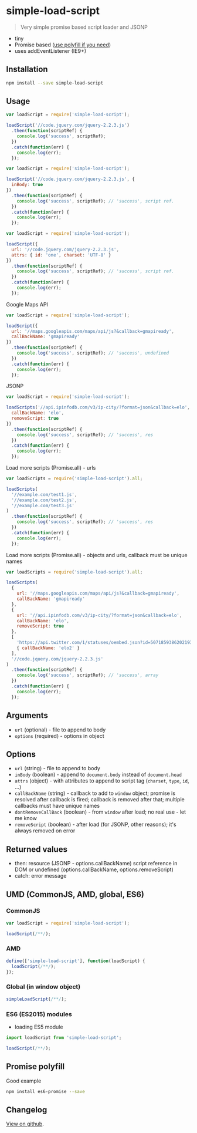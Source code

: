 # simple-load-script

> Very simple promise based script loader and JSONP

* tiny
* Promise based ([use polyfill if you need](http://caniuse.com/#feat=promises))
* uses addEventListener (IE9+)

## Installation

```bash
npm install --save simple-load-script
```

## Usage

```js
var loadScript = require('simple-load-script');

loadScript('//code.jquery.com/jquery-2.2.3.js')
  .then(function(scriptRef) {
    console.log('success', scriptRef);
  })
  .catch(function(err) {
    console.log(err);
  });
```

```js
var loadScript = require('simple-load-script');

loadScript('//code.jquery.com/jquery-2.2.3.js', {
  inBody: true
})
  .then(function(scriptRef) {
    console.log('success', scriptRef); // 'success', script ref.
  })
  .catch(function(err) {
    console.log(err);
  });
```

```js
var loadScript = require('simple-load-script');

loadScript({
  url: '//code.jquery.com/jquery-2.2.3.js',
  attrs: { id: 'one', charset: 'UTF-8' }
})
  .then(function(scriptRef) {
    console.log('success', scriptRef); // 'success', script ref.
  })
  .catch(function(err) {
    console.log(err);
  });
```

Google Maps API

```js
var loadScript = require('simple-load-script');

loadScript({
  url: '//maps.googleapis.com/maps/api/js?&callback=gmapiready',
  callBackName: 'gmapiready'
})
  .then(function(scriptRef) {
    console.log('success', scriptRef); // 'success', undefined
  })
  .catch(function(err) {
    console.log(err);
  });
```

JSONP

```js
var loadScript = require('simple-load-script');

loadScripts('//api.ipinfodb.com/v3/ip-city/?format=json&callback=elo', {
  callBackName: 'elo',
  removeScript: true
})
  .then(function(scriptRef) {
    console.log('success', scriptRef); // 'success', res
  })
  .catch(function(err) {
    console.log(err);
  });
```

Load more scripts (Promise.all) - urls

```js
var loadScripts = require('simple-load-script').all;

loadScripts(
  '//example.com/test1.js',
  '//example.com/test2.js',
  '//example.com/test3.js'
)
  .then(function(scriptRef) {
    console.log('success', scriptRef); // 'success', res
  })
  .catch(function(err) {
    console.log(err);
  });
```

Load more scripts (Promise.all) - objects and urls, callback must be unique names

```js
var loadScripts = require('simple-load-script').all;

loadScripts(
  {
    url: '//maps.googleapis.com/maps/api/js?&callback=gmapiready',
    callBackName: 'gmapiready'
  },
  {
    url: '//api.ipinfodb.com/v3/ip-city/?format=json&callback=elo',
    callBackName: 'elo',
    removeScript: true
  },
  [
    'https://api.twitter.com/1/statuses/oembed.json?id=507185938620219395&callback=elo2',
    { callBackName: 'elo2' }
  ],
  '//code.jquery.com/jquery-2.2.3.js'
)
  .then(function(scriptRef) {
    console.log('success', scriptRef); // 'success', array
  })
  .catch(function(err) {
    console.log(err);
  });
```

## Arguments

* `url` (optional) - file to append to body
* `options` (required) - options in object

## Options

* `url` (string) - file to append to body
* `inBody` (boolean) - append to `document.body` instead of `document.head`
* `attrs` (object) - with attributes to append to script tag (`charset`, `type`, `id`, &hellip;)
* `callBackName` (string) - callback to add to `window` object; promise is resolved after callback is fired; callback is removed after that; multiple callbacks must have unique names
* `dontRemoveCallBack` (boolean) - from `window` after load; no real use - let me know
* `removeScript` (boolean) - after load (for JSONP, other reasons); it's always removed on error

## Returned values

* then: resource (JSONP - options.callBackName) script reference in DOM or undefined (options.callBackName, options.removeScript)
* catch: error message

## UMD (CommonJS, AMD, global, ES6)

### CommonJS

```js
var loadScript = require('simple-load-script');

loadScript(/**/);
```

### AMD

```js
define(['simple-load-script'], function(loadScript) {
  loadScript(/**/);
});
```

### Global (in window object)

```js
simpleLoadScript(/**/);
```

### ES6 (ES2015) modules

* loading ES5 module

```js
import loadScript from 'simple-load-script';

loadScript(/**/);
```

## Promise polyfill

Good example

```bash
npm install es6-promise --save
```

## Changelog

[View on github](https://github.com/tomek-f/simple-load-script/blob/master/changelog.md).
